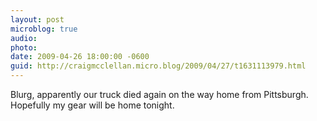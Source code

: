 ```yaml
---
layout: post
microblog: true
audio: 
photo: 
date: 2009-04-26 18:00:00 -0600
guid: http://craigmcclellan.micro.blog/2009/04/27/t1631113979.html
---
```

Blurg, apparently our truck died again on the way home from Pittsburgh.  Hopefully my gear will be home tonight.

